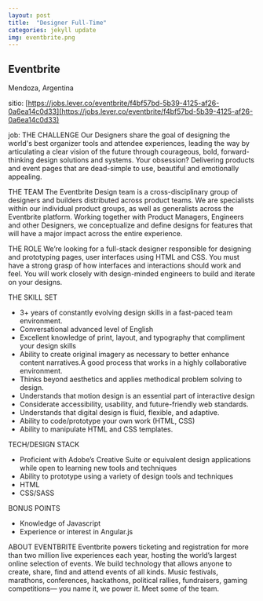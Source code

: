 ```yaml
---
layout: post
title:  "Designer Full-Time"
categories: jekyll update
img: eventbrite.png 
---
```


<h2>Eventbrite</h2>

Mendoza, Argentina

sitio: [https://jobs.lever.co/eventbrite/f4bf57bd-5b39-4125-af26-0a6ea14c0d33](https://jobs.lever.co/eventbrite/f4bf57bd-5b39-4125-af26-0a6ea14c0d33)

job: THE CHALLENGE
Our Designers share the goal of designing the world's best organizer tools and attendee experiences, leading the way by articulating a clear vision of the future through courageous, bold, forward-thinking design solutions and systems. Your obsession? Delivering products and event pages that are dead-simple to use, beautiful and emotionally appealing.

THE TEAM
The Eventbrite Design team is a cross-disciplinary group of designers and builders distributed across product teams. We are specialists within our individual product groups, as well as generalists across the Eventbrite platform. Working together with Product Managers, Engineers and other Designers, we conceptualize and define designs for features that will have a major impact across the entire experience.

THE ROLE
We’re looking for a full-stack designer responsible for designing and prototyping pages, user interfaces using HTML and CSS. You must have a strong grasp of how interfaces and interactions should work and feel. You will work closely with design-minded engineers to build and iterate on your designs.

THE SKILL SET

* 3+ years of constantly evolving design skills in a fast-paced team environment.
* Conversational advanced level of English
* Excellent knowledge of print, layout, and typography that compliment your design skills
* Ability to create original imagery as necessary to better enhance content narratives.A good process that works in a highly collaborative environment.
* Thinks beyond aesthetics and applies methodical problem solving to design.
* Understands that motion design is an essential part of interactive design
* Considerate accessibility, usability, and future-friendly web standards.
* Understands that digital design is fluid, flexible, and adaptive.
* Ability to code/prototype your own work (HTML, CSS)
* Ability to manipulate HTML and CSS templates.

TECH/DESIGN STACK
* Proficient with Adobe’s Creative Suite or equivalent design applications while open to learning new tools and techniques
* Ability to prototype using a variety of design tools and techniques
* HTML
* CSS/SASS

BONUS POINTS
* Knowledge of Javascript
* Experience or interest in Angular.js

ABOUT EVENTBRITE
Eventbrite powers ticketing and registration for more than two million live experiences each year, hosting the world’s largest online selection of events. We build technology that allows anyone to create, share, find and attend events of all kinds. Music festivals, marathons, conferences, hackathons, political rallies, fundraisers, gaming competitions— you name it, we power it. Meet some of the team. 


